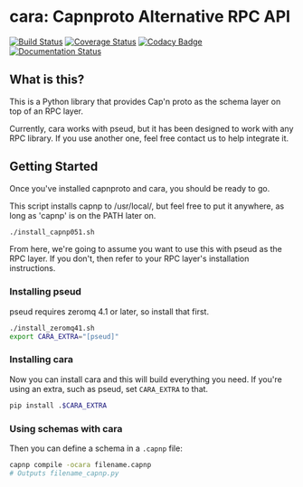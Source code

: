 # cara: Capnproto Alternative RPC API

[![Build Status](https://img.shields.io/travis/chainreactionmfg/cara/master.svg)](https://travis-ci.org/chainreactionmfg/cara)
[![Coverage Status](https://img.shields.io/coveralls/chainreactionmfg/cara/master.svg)](https://coveralls.io/r/chainreactionmfg/cara)
[![Codacy Badge](https://img.shields.io/codacy/3cc5a370c923435e92b9ce1a7dbbbafe.svg)](https://www.codacy.com/public/fahhem/cara)
[![Documentation Status](https://readthedocs.org/projects/cara/badge/?version=latest)](https://readthedocs.org/projects/cara/?badge=latest)

## What is this?

This is a Python library that provides Cap'n proto as the schema layer on top
of an RPC layer.

Currently, cara works with pseud, but it has been designed to work with any RPC
library. If you use another one, feel free contact us to help integrate it.

## Getting Started

Once you've installed capnproto and cara, you should be ready to go.

This script installs capnp to /usr/local/, but feel free to put it anywhere, as
long as 'capnp' is on the PATH later on.

```bash
./install_capnp051.sh
```

From here, we're going to assume you want to use this with pseud as the RPC
layer. If you don't, then refer to your RPC layer's installation instructions.

### Installing pseud

pseud requires zeromq 4.1 or later, so install that first.

```bash
./install_zeromq41.sh
export CARA_EXTRA="[pseud]"
```

### Installing cara

Now you can install cara and this will build everything you need. If you're
using an extra, such as pseud, set `CARA_EXTRA` to that.

```bash
pip install .$CARA_EXTRA
```

### Using schemas with cara

Then you can define a schema in a `.capnp` file:

```bash
capnp compile -ocara filename.capnp
# Outputs filename_capnp.py
```
